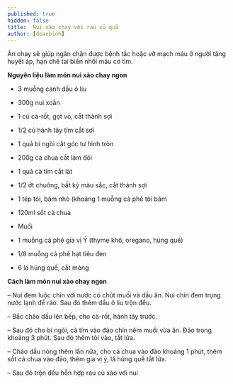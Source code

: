 ```yaml
---
published: true
hidden: false
title:  Nui xào chay với rau củ quả
author: [doanbinh] 
---
```

Ăn chay sẽ giúp ngăn chặn được bệnh tắc hoặc vỡ mạch máu ở người tăng huyết áp, hạn chế tai biến nhồi máu cơ tim.

**Nguyên liệu làm món nui xào chay ngon**

+ 3 muỗng canh dầu ô liu

+ 300g nui xoắn

+ 1 củ cà-rốt, gọt vỏ, cắt thành sợi

+ 1/2 củ hành tây tím cắt sợi

+ 1 quả bí ngòi cắt góc tư hình tròn

+ 200g cà chua cắt làm đôi

+ 1 quả cà tím cắt lát

+ 1/2 ớt chuông, bất kỳ màu sắc, cắt thành sợi

+ 1 tép tỏi, băm nhỏ (khoảng 1 muỗng cà phê tỏi băm

+ 120ml sốt cà chua

+ Muối

+ 1 muỗng cà phê gia vị Ý (thyme khô, oregano, húng quế)

+ 1/8 muỗng cà phê hạt tiêu đen

+ 6 lá húng quế, cắt mỏng

**Cách làm món nui xào chay ngon**

– Nui đem luộc chín với nước có chút muối và dầu ăn. Nui chín đem trụng nước lạnh để ráo. Sau đó thêm dầu ô liu trộn đều.

– Bắc chảo dầu lên bếp, cho cà-rốt, hành tây trước.

– Sau đó cho bí ngòi, cà tím vào đảo chín nêm muối vừa ăn. Đảo trong khoảng 3 phút. Sau đó thêm tỏi vào, tắt lửa.

– Chảo dầu nóng thêm lần nữa, cho cá chua vào đảo khoảng 1 phút, thêm sốt cà chua vào đảo, thêm gia vị ý, lá húng quế tắt lửa.

– Sau đó trộn đều hỗn hợp rau củ xào với nui